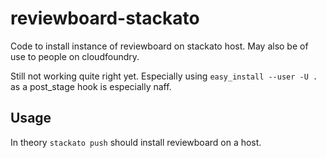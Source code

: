 reviewboard-stackato
====================

Code to install instance of reviewboard on stackato host. May also be of use to people on cloudfoundry.

Still not working quite right yet. Especially using `easy_install --user -U .` as a post_stage hook is especially naff. 


Usage 
-----

In theory `stackato push` should install reviewboard on a host.
